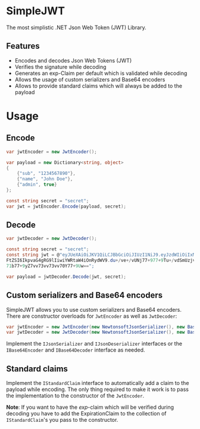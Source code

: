 # SimpleJWT
The most simplistic .NET Json Web Token (JWT) Library.

## Features
* Encodes and decodes Json Web Tokens (JWT)
* Verifies the signature while decoding
* Generates an exp-Claim per default which is validated while decoding
* Allows the usage of custom serializers and Base64 encoders
* Allows to provide standard claims which will always be added to the payload

# Usage
## Encode
```csharp
var jwtEncoder = new JwtEncoder();

var payload = new Dictionary<string, object>
{
	{"sub", "1234567890"}, 
	{"name", "John Doe"}, 
	{"admin", true}
};

const string secret = "secret";
var jwt = jwtEncoder.Encode(payload, secret);
```


## Decode
```csharp
var jwtDecoder = new JwtDecoder();

const string secret = "secret";
const string jwt = @"eyJUeXAiOiJKV1QiLCJBbGciOiJIUzI1NiJ9.eyJzdWIiOiIxMjM0NTY3ODkwIiwibm
FtZSI6IkpvaG4gRG9lIiwiYWRtaW4iOnRydWV9.du+/ve+/vUNj77+977+9Tu+/vdSmUzjvv71UBnFMbe+/vQTvv
71b77+9yZ7vv73vv73vv70Y77+9Uw==";

var payload = jwtDecoder.Decode(jwt, secret);
```

## Custom serializers and Base64 encoders
SimpleJWT allows you to use custom serializers and Base64 encoders. There are constructor overloads for ```JwtEncoder``` as well as ```JwtDecoder```:

```csharp
var jwtEncoder = new JwtEncoder(new NewtonsoftJsonSerializer(), new Base64Encoder(), new List<IStandardClaim>());
var jwtDecoder = new JwtDecoder(new NewtonsoftJsonSerializer(), new Base64Encoder(), new Base64Encoder());
```
Implement the ```IJsonSerializer``` and ```IJsonDeserializer``` interfaces or the ```IBase64Encoder``` and ```IBase64Decoder``` interface as needed.

## Standard claims
Implement the ```IStandardClaim``` interface to automatically add a claim to the payload while encoding. The only thing required to make it work is to pass the implementation to the constructor of the ```JwtEncoder```.

**Note**: If you want to have the *exp*-claim which will be verified during decoding you have to add the ExpirationClaim to the collection of ```IStandardClaim```'s you pass to the constructor.